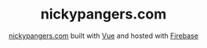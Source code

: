 <h1 align="center">nickypangers.com</h1>

<p align="center"><a href="https://nickypangers.com">nickypangers.com</a> built with <a href="https://vuejs.org">Vue</a> and hosted with <a href="https://firebase.google.com">Firebase</a></p>

